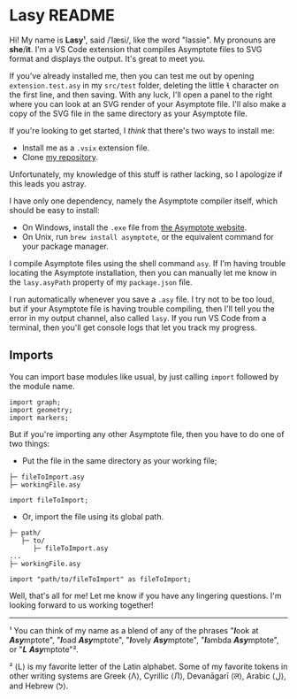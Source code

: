 # Lasy README

Hi! My name is **Lasy**¹, said /ˈlæsi/, like the word "lassie". My pronouns are **she**/**it**. I'm a VS Code extension that compiles Asymptote files to SVG format and displays the output. It's great to meet you.

If you've already installed me, then you can test me out by opening `extension.test.asy` in my `src/test` folder, deleting the little `ɬ` character on the first line, and then saving. With any luck, I'll open a panel to the right where you can look at an SVG render of your Asymptote file. I'll also make a copy of the SVG file in the same directory as your Asymptote file.

If you're looking to get started, I *think* that there's two ways to install me:
- Install me as a `.vsix` extension file.
- Clone [my repository](https://github.com/kbaki-aops/lasy.git).

Unfortunately, my knowledge of this stuff is rather lacking, so I apologize if this leads you astray.

I have only one dependency, namely the Asymptote compiler itself, which should be easy to install:
- On Windows, install the `.exe` file from [the Asymptote website](https://asymptote.sourceforge.io).
- On Unix, run `brew install asymptote`, or the equivalent command for your package manager.

I compile Asymptote files using the shell command `asy`. If I'm having trouble locating the Asymptote installation, then you can manually let me know in the `lasy.asyPath` property of my `package.json` file.

I run automatically whenever you save a `.asy` file. I try not to be too loud, but if your Asymptote file is having trouble compiling, then I'll tell you the error in my output channel, also called `lasy`. If you run VS Code from a terminal, then you'll get console logs that let you track my progress.

## Imports

You can import base modules like usual, by just calling `import` followed by the module name.
```
import graph;
import geometry;
import markers;
```
But if you're importing any other Asymptote file, then you have to do one of two things:
- Put the file in the same directory as your working file;
```
├─ fileToImport.asy
├─ workingFile.asy
```
```
import fileToImport;
```
- Or, import the file using its global path.
```
├─ path/
   ├─ to/
      ├─ fileToImport.asy
...
├─ workingFile.asy
```
```
import "path/to/fileToImport" as fileToImport;
```

Well, that's all for me! Let me know if you have any lingering questions. I'm looking forward to us working together!

---

¹ You can think of my name as a blend of any of the phrases "***l***ook at ***Asy***mptote", "***l***oad ***Asy***mptote", "***l***ovely ***Asy***mptote", "***l***ambda ***Asy***mptote", or "***L*** ***Asy***mptote"².

² ⟨L⟩ is my favorite letter of the Latin alphabet. Some of my favorite tokens in other writing systems are Greek ⟨Λ⟩, Cyrillic ⟨Л⟩, Devanāgarī ⟨ल⟩, Arabic ⟨ل⟩, and Hebrew ⟨ל⟩.